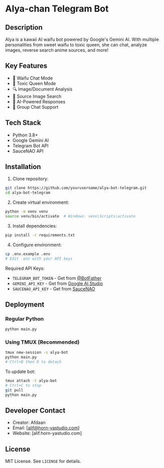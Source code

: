 # Alya-chan Telegram Bot

## Description
Alya is a kawaii AI waifu bot powered by Google's Gemini AI. With multiple personalities from sweet waifu to toxic queen, she can chat, analyze images, reverse search anime sources, and more!

## Key Features
- 🌸 Waifu Chat Mode
- 💅 Toxic Queen Mode
- 🔍 Image/Document Analysis
- 🎨 Source Image Search
- 🤖 AI-Powered Responses
- 👥 Group Chat Support

## Tech Stack
- Python 3.8+
- Google Gemini AI
- Telegram Bot API
- SauceNAO API

## Installation

1. Clone repository:
```bash
git clone https://github.com/yourusername/alya-bot-telegram.git
cd alya-bot-telegram
```

2. Create virtual environment:
```bash
python -m venv venv
source venv/bin/activate  # Windows: venv\Scripts\activate
```

3. Install dependencies:
```bash
pip install -r requirements.txt
```

4. Configure environment:
```bash
cp .env.example .env
# Edit .env with your API keys
```

Required API Keys:
- `TELEGRAM_BOT_TOKEN` - Get from [@BotFather](https://t.me/botfather)
- `GEMINI_API_KEY` - Get from [Google AI Studio](https://makersuite.google.com/app/apikey)
- `SAUCENAO_API_KEY` - Get from [SauceNAO](https://saucenao.com/user.php)

## Deployment

### Regular Python
```bash
python main.py
```

### Using TMUX (Recommended)
```bash
tmux new-session -s alya-bot
python main.py
# Ctrl+B then D to detach
```

To update bot:
```bash
tmux attach -t alya-bot
# Ctrl+C to stop
git pull
python main.py
```

## Developer Contact
- Creator: Afdaan
- Email: [alif@horn-yastudio.com]
- Website: [alif.horn-yastudio.com]

## License
MIT License. See `LICENSE` for details.